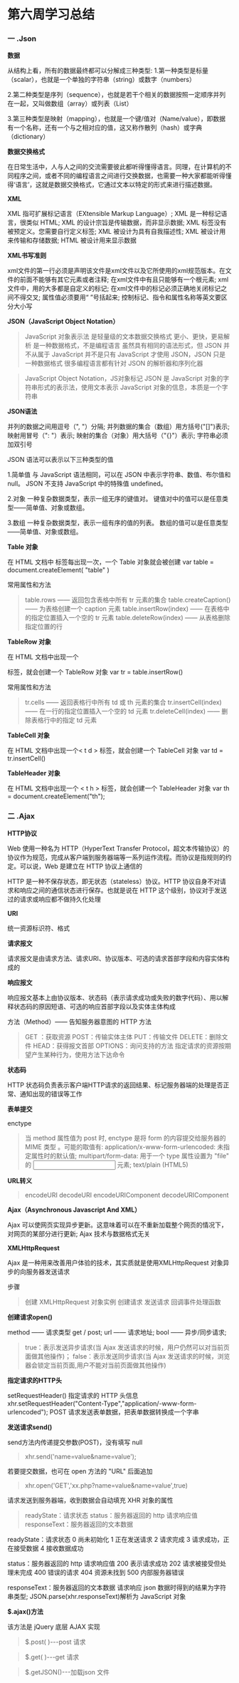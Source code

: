 ﻿# 第六周学习总结

### 一 .Json

**数据**

从结构上看，所有的数据最终都可以分解成三种类型:
 1.第一种类型是标量（scalar），也就是一个单独的字符串（string）或数字（numbers）
 
 2.第二种类型是序列（sequence），也就是若干个相关的数据按照一定顺序并列在一起，又叫做数组（array）或列表（List）
 
 3.第三种类型是映射（mapping），也就是一个键/值对（Name/value），即数据有一个名称，还有一个与之相对应的值，这又称作散列（hash）或字典（dictionary）
 
 **数据交换格式**
 
在日常生活中，人与人之间的交流需要彼此都听得懂得语言。同理，在计算机的不同程序之间，或者不同的编程语言之间进行交换数据，也需要一种大家都能听得懂得‘语言’，这就是数据交换格式，它通过文本以特定的形式来进行描述数据。
 
 **XML**
 
 XML 指可扩展标记语言（EXtensible Markup Language）;
 XML 是一种标记语言，很类似 HTML;
 XML 的设计宗旨是传输数据，而非显示数据;
 XML 标签没有被预定义。您需要自行定义标签;
 XML 被设计为具有自我描述性;
 XML 被设计用来传输和存储数据;
 HTML 被设计用来显示数据
 
 **XML书写准则**
 
 xml文件的第一行必须是声明该文件是xml文件以及它所使用的xml规范版本。在文件的前面不能够有其它元素或者注释;
 在xml文件中有且只能够有一个根元素;
 xml文件中，用的大多都是自定义的标记;
 在xml文件中的标记必须正确地关闭标记之间不得交叉;
 属性值必须要用“ ”号括起来;
 控制标记、指令和属性名称等英文要区分大小写
 
 **JSON（JavaScript Object Notation）**
 
 >JavaScript 对象表示法
 是轻量级的文本数据交换格式
 更小、更快，更易解析
 是一种数据格式，不是编程语言
 虽然具有相同的语法形式，但 JSON 并不从属于 JavaScript
 并不是只有 JavaScript 才使用 JSON，JSON 只是一种数据格式
 很多编程语言都有针对 JSON 的解析器和序列化器
 
 >JavaScript Object Notation，JS对象标记
 JSON 是 JavaScript 对象的字符串形式的表示法，使用文本表示 JavaScript  对象的信息，本质是一个字符串
 
 **JSON语法**
 
 并列的数据之间用逗号（", "）分隔;
 并列数据的集合（数组）用方括号("[]")表示;
 映射用冒号（": "）表示;
 映射的集合（对象）用大括号（"{}"）表示;
 字符串必须加双引号
 
 JSON 语法可以表示以下三种类型的值
 
 1.简单值 
 与 JavaScript 语法相同，可以在 JSON 中表示字符串、数值、布尔值和 null。
 JSON 不支持 JavaScript 中的特殊值 undefined。 
 
 2.对象 
一种复杂数据类型，表示一组无序的键值对。
 键值对中的值可以是任意类型——简单值、对象或数组。
 
 3.数组 
一种复杂数据类型，表示一组有序的值的列表。
数组的值可以是任意类型——简单值、对象或数组。

**Table 对象**

 在 HTML 文档中 <table> 标签每出现一次，一个 Table 对象就会被创建
 var table = document.createElement( "table" )
 
 常用属性和方法
 
 >table.rows	 —— 返回包含表格中所有 tr 元素的集合
 table.createCaption() —— 为表格创建一个 caption 元素
 table.insertRow(index) —— 在表格中的指定位置插入一个空的 tr 元素
 table.deleteRow(index) —— 从表格删除指定位置的行
 
 **TableRow 对象**
 
 在 HTML 文档中出现一个 <tr> 标签，就会创建一个 TableRow 对象
 var tr = table.insertRow() 
 
 常用属性和方法
 
 >tr.cells —— 返回表格行中所有 td 或 th 元素的集合 
 tr.insertCell(index) —— 在一行的指定位置插入一个空的 td 元素
 tr.deleteCell(index) —— 删除表格行中的指定 td 元素
 
 **TableCell 对象**
 
 在 HTML 文档中出现一个< t d > 标签，就会创建一个 TableCell 对象
 var td = tr.insertCell() 
 
 **TableHeader 对象**
 
 在 HTML 文档中出现一个 < t h > 标签，就会创建一个 TableHeader 对象 
 var th = document.createElement("th"); 
 
### 二 .Ajax

**HTTP协议**

Web 使用一种名为 HTTP（HyperText Transfer Protocol，超文本传输协议）的协议作为规范，完成从客户端到服务器端等一系列运作流程。而协议是指规则的约定。可以说，Web 是建立在 HTTP 协议上通信的

HTTP 是一种不保存状态，即无状态（stateless）协议。HTTP 协议自身不对请求和响应之间的通信状态进行保存。也就是说在 HTTP 这个级别，协议对于发送过的请求或响应都不做持久化处理

**URI**

统一资源标识符、格式

**请求报文**

请求报文是由请求方法、请求URI、协议版本、可选的请求首部字段和内容实体构成的

**响应报文**

响应报文基本上由协议版本、状态码（表示请求成功或失败的数字代码）、用以解释状态码的原因短语、可选的响应首部字段以及实体主体构成

方法（Method）—— 告知服务器意图的 HTTP 方法
 >GET ：获取资源
 POST：传输实体主体
 PUT：传输文件
 DELETE：删除文件
 HEAD：获得报文首部
 OPTIONS：询问支持的方法
 指定请求的资源按期望产生某种行为，使用方法下达命令
 
 **状态码**
 
 HTTP 状态码负责表示客户端HTTP请求的返回结果、标记服务器端的处理是否正常、通知出现的错误等工作
 
 **表单提交**
 
 enctype
 
 >当 method 属性值为 post 时, enctype 是将 form 的内容提交给服务器的 MIME 类型 。可能的取值有:
 application/x-www-form-urlencoded: 未指定属性时的默认值;
 multipart/form-data: 用于一个 type 属性设置为 "file" 的 <input> 元素;
 text/plain (HTML5)
 
 **URL转义**
 
 >encodeURI
 decodeURI
 encodeURIComponent
 decodeURIComponent
 
 **Ajax（Asynchronous Javascript And XML）**
 
 Ajax 可以使网页实现异步更新。这意味着可以在不重新加载整个网页的情况下，对网页的某部分进行更新;
 Ajax 技术与数据格式无关
 
 **XMLHttpRequest**
 
 Ajax 是一种用来改善用户体验的技术，其实质就是使用XMLHttpRequest 对象异步的向服务器发送请求
 
 步骤
 >创建 XMLHttpRequest 对象实例
 创建请求
 发送请求
 回调事件处理函数
 
 **创建请求open()**
 
 method —— 请求类型 get / post;
 url —— 请求地址;
 bool —— 异步/同步请求;
>true：表示发送异步请求(当 Ajax 发送请求的时候，用户仍然可以对当前页面做其他操作)；
false：表示发送同步请求(当 Ajax 发送请求的时候，浏览器会锁定当前页面,用户不能对当前页面做其他操作)

**指定请求的HTTP头**

setRequestHeader() 指定请求的 HTTP 头信息
 xhr.setRequestHeader("Content-Type","application/-www-form-urlencoded");
 POST 请求发送表单数据，把表单数据转换成一个字串
 
 **发送请求send()**
 
 send方法内传递提交参数(POST)，没有填写 null
>xhr.send('name=value&name=value');

 若要提交数据，也可在 open 方法的 "URL" 后面追加
>xhr.open('GET','xx.php?name=value&name=value',true)

 请求发送到服务器端，收到数据会自动填充 XHR 对象的属性
 >readyState：请求状态
 status：服务器返回的 http 请求响应值
 responseText：服务器返回的文本数据

readyState：请求状态
0 尚未初始化
1 正在发送请求
2 请求完成
3 请求成功，正在接受数据
4 接收数据成功

status：服务器返回的 http 请求响应值
200  表示请求成功
202  请求被接受但处理未完成
400  错误的请求
404  资源未找到
500  内部服务器错误

responseText：服务器返回的文本数据
 请求响应 json 数据时得到的结果为字符串类型;
 JSON.parse(xhr.responseText)解析为 JavaScript 对象
 
 **$.ajax()方法**
 
该方法是 jQuery 底层 AJAX 实现

>$.post( )---post 请求

>$.get( )---get 请求

>$.getJSON()---加载json 文件